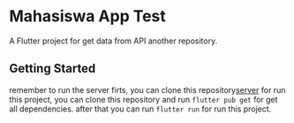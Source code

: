 # Mahasiswa App Test

A Flutter project for get data from API another repository.

## Getting Started

remember to run the server firts, you can clone this repository[server](https://github.com/daffa09/flutter_webserver)
for run this project, you can clone this repository and run `flutter pub get` for get all dependencies.
after that you can run `flutter run` for run this project.
